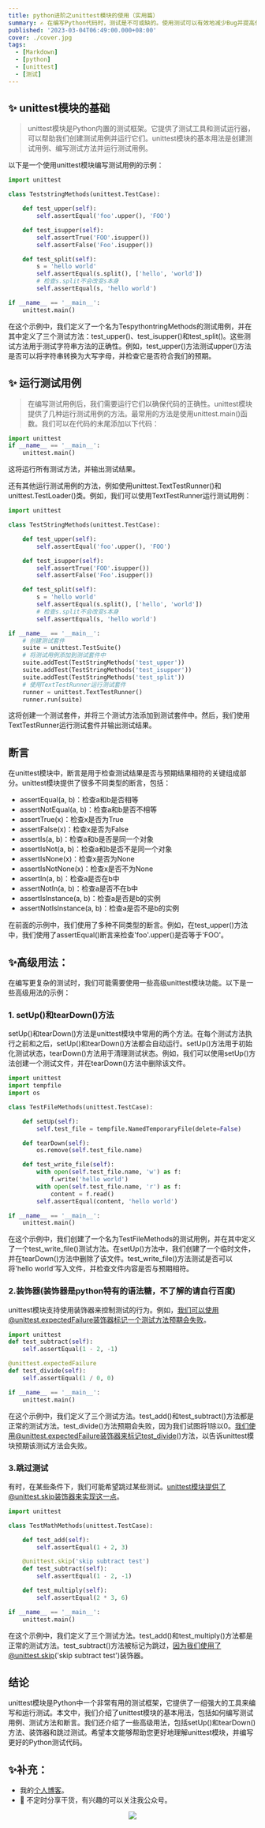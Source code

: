 ```yaml
---
title: python进阶之unittest模块的使用（实用篇）
summary: ✍️ 在编写Python代码时，测试是不可或缺的。使用测试可以有效地减少Bug并提高代码质量。Python自带了一个内置的测试框架——unittest模块，它可以帮助我们编写和运行测试用例。unittest模块的基础
published: '2023-03-04T06:49:00.000+08:00'
cover: ./cover.jpg
tags:
  - [Markdown]
  - [python]
  - [unittest]
  - [测试]
---
```


## ✨ unittest模块的基础

> unittest模块是Python内置的测试框架。它提供了测试工具和测试运行器，可以帮助我们创建测试用例并运行它们。unittest模块的基本用法是创建测试用例、编写测试方法并运行测试用例。

以下是一个使用unittest模块编写测试用例的示例：

```python
import unittest

class TeststringMethods(unittest.TestCase):

    def test_upper(self):
        self.assertEqual('foo'.upper(), 'FOO')

    def test_isupper(self):
        self.assertTrue('FOO'.isupper())
        self.assertFalse('Foo'.isupper())

    def test_split(self):
        s = 'hello world'
        self.assertEqual(s.split(), ['hello', 'world'])
        # 检查s.split不会改变s本身
        self.assertEqual(s, 'hello world')

if __name__ == '__main__':
    unittest.main()

```
在这个示例中，我们定义了一个名为TespythontringMethods的测试用例，并在其中定义了三个测试方法：test_upper()、test_isupper()和test_split()。这些测试方法用于测试字符串方法的正确性。例如，test_upper()方法测试upper()方法是否可以将字符串转换为大写字母，并检查它是否符合我们的预期。

## ✨ 运行测试用例
> 在编写测试用例后，我们需要运行它们以确保代码的正确性。unittest模块提供了几种运行测试用例的方法。最常用的方法是使用unittest.main()函数。我们可以在代码的末尾添加以下代码：

```python
import unittest
if __name__ == '__main__':
    unittest.main()
```
这将运行所有测试方法，并输出测试结果。

还有其他运行测试用例的方法，例如使用unittest.TextTestRunner()和unittest.TestLoader()类。例如，我们可以使用TextTestRunner运行测试用例：

```python
import unittest

class TestStringMethods(unittest.TestCase):

    def test_upper(self):
        self.assertEqual('foo'.upper(), 'FOO')

    def test_isupper(self):
        self.assertTrue('FOO'.isupper())
        self.assertFalse('Foo'.isupper())

    def test_split(self):
        s = 'hello world'
        self.assertEqual(s.split(), ['hello', 'world'])
        # 检查s.split不会改变s本身
        self.assertEqual(s, 'hello world')

if __name__ == '__main__':
    # 创建测试套件
    suite = unittest.TestSuite()
    # 将测试用例添加到测试套件中
    suite.addTest(TestStringMethods('test_upper'))
    suite.addTest(TestStringMethods('test_isupper'))
    suite.addTest(TestStringMethods('test_split'))
    # 使用TextTestRunner运行测试套件
    runner = unittest.TextTestRunner()
    runner.run(suite)

```
这将创建一个测试套件，并将三个测试方法添加到测试套件中。然后，我们使用TextTestRunner运行测试套件并输出测试结果。



## 断言

在unittest模块中，断言是用于检查测试结果是否与预期结果相符的关键组成部分。unittest模块提供了很多不同类型的断言，包括：

-    assertEqual(a, b)：检查a和b是否相等
-    assertNotEqual(a, b)：检查a和b是否不相等
-    assertTrue(x)：检查x是否为True
-    assertFalse(x)：检查x是否为False
-    assertIs(a, b)：检查a和b是否是同一个对象
-    assertIsNot(a, b)：检查a和b是否不是同一个对象
-    assertIsNone(x)：检查x是否为None
-    assertIsNotNone(x)：检查x是否不为None
-    assertIn(a, b)：检查a是否在b中
-    assertNotIn(a, b)：检查a是否不在b中
-    assertIsInstance(a, b)：检查a是否是b的实例
-    assertNotIsInstance(a, b)：检查a是否不是b的实例

在前面的示例中，我们使用了多种不同类型的断言。例如，在test_upper()方法中，我们使用了assertEqual()断言来检查'foo'.upper()是否等于'FOO'。

## ✨高级用法：
在编写更复杂的测试时，我们可能需要使用一些高级unittest模块功能。以下是一些高级用法的示例：
### 1. setUp()和tearDown()方法
setUp()和tearDown()方法是unittest模块中常用的两个方法。在每个测试方法执行之前和之后，setUp()和tearDown()方法都会自动运行。setUp()方法用于初始化测试状态，tearDown()方法用于清理测试状态。例如，我们可以使用setUp()方法创建一个测试文件，并在tearDown()方法中删除该文件。
```python
import unittest
import tempfile
import os

class TestFileMethods(unittest.TestCase):

    def setUp(self):
        self.test_file = tempfile.NamedTemporaryFile(delete=False)

    def tearDown(self):
        os.remove(self.test_file.name)

    def test_write_file(self):
        with open(self.test_file.name, 'w') as f:
            f.write('hello world')
        with open(self.test_file.name, 'r') as f:
            content = f.read()
        self.assertEqual(content, 'hello world')

if __name__ == '__main__':
    unittest.main()

```
在这个示例中，我们创建了一个名为TestFileMethods的测试用例，并在其中定义了一个test_write_file()测试方法。在setUp()方法中，我们创建了一个临时文件，并在tearDown()方法中删除了该文件。test_write_file()方法测试是否可以将'hello world'写入文件，并检查文件内容是否与预期相符。
### 2.装饰器(装饰器是python特有的语法糖，不了解的请自行百度)
unittest模块支持使用装饰器来控制测试的行为。例如，我们可以使用@unittest.expectedFailure装饰器标记一个测试方法预期会失败。
```python
import unittest
def test_subtract(self):
    self.assertEqual(1 - 2, -1)

@unittest.expectedFailure
def test_divide(self):
    self.assertEqual(1 / 0, 0)

if __name__ == '__main__':
    unittest.main()
```
在这个示例中，我们定义了三个测试方法。test_add()和test_subtract()方法都是正常的测试方法。test_divide()方法预期会失败，因为我们试图将1除以0。我们使用@unittest.expectedFailure装饰器来标记test_divide()方法，以告诉unittest模块预期该测试方法会失败。
### 3.跳过测试

有时，在某些条件下，我们可能希望跳过某些测试。unittest模块提供了@unittest.skip装饰器来实现这一点。
```python
import unittest

class TestMathMethods(unittest.TestCase):

    def test_add(self):
        self.assertEqual(1 + 2, 3)

    @unittest.skip('skip subtract test')
    def test_subtract(self):
        self.assertEqual(1 - 2, -1)

    def test_multiply(self):
        self.assertEqual(2 * 3, 6)

if __name__ == '__main__':
    unittest.main()
```
在这个示例中，我们定义了三个测试方法。test_add()和test_multiply()方法都是正常的测试方法。test_subtract()方法被标记为跳过，因为我们使用了@unittest.skip('skip subtract test')装饰器。

## 结论
unittest模块是Python中一个非常有用的测试框架，它提供了一组强大的工具来编写和运行测试。本文中，我们介绍了unittest模块的基本用法，包括如何编写测试用例、测试方法和断言。我们还介绍了一些高级用法，包括setUp()和tearDown()方法、装饰器和跳过测试。希望本文能够帮助您更好地理解unittest模块，并编写更好的Python测试代码。

## ✨补充：

- 我的[个人博客](https://blog-yancyuu.vercel.app/)。
- 🚀 不定时分享干货，有兴趣的可以关注我公众号。

<div align="center"><img src="https://my-bucket-1259813675.cos-website.ap-guangzhou.myqcloud.com/wordpress/2022/05/20220504120500968-300x300.jpg">
</div>

